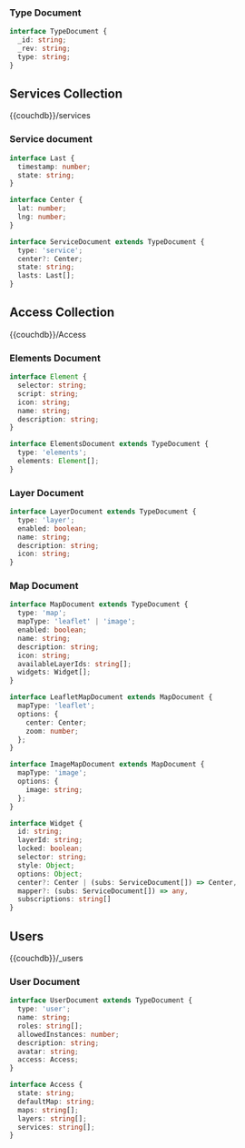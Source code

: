 ### Type Document

```ts
interface TypeDocument {
  _id: string;
  _rev: string;
  type: string;
}
```

## Services Collection

{{couchdb}}/services

### Service document

```ts
interface Last {
  timestamp: number;
  state: string;
}

interface Center {
  lat: number;
  lng: number;
}

interface ServiceDocument extends TypeDocument {
  type: 'service';
  center?: Center;
  state: string;
  lasts: Last[];
}
```

## Access Collection

{{couchdb}}/Access

### Elements Document

```ts
interface Element {
  selector: string;
  script: string;
  icon: string;
  name: string;
  description: string;
}
```

```ts
interface ElementsDocument extends TypeDocument {
  type: 'elements';
  elements: Element[];
}
```

### Layer Document

```ts
interface LayerDocument extends TypeDocument {
  type: 'layer';
  enabled: boolean;
  name: string;
  description: string;
  icon: string;
}
```

### Map Document

```ts
interface MapDocument extends TypeDocument {
  type: 'map';
  mapType: 'leaflet' | 'image';
  enabled: boolean;
  name: string;
  description: string;
  icon: string;
  availableLayerIds: string[];
  widgets: Widget[];
}
```

```ts
interface LeafletMapDocument extends MapDocument {
  mapType: 'leaflet';
  options: {
    center: Center;
    zoom: number;
  };
}
```

```ts
interface ImageMapDocument extends MapDocument {
  mapType: 'image';
  options: {
    image: string;
  };
}
```

```ts
interface Widget {
  id: string;
  layerId: string;
  locked: boolean;
  selector: string;
  style: Object;
  options: Object;
  center?: Center | (subs: ServiceDocument[]) => Center,
  mapper?: (subs: ServiceDocument[]) => any,
  subscriptions: string[]
}
```

## Users

{{couchdb}}/\_users

### User Document

```ts
interface UserDocument extends TypeDocument {
  type: 'user';
  name: string;
  roles: string[];
  allowedInstances: number;
  description: string;
  avatar: string;
  access: Access;
}
```

```ts
interface Access {
  state: string;
  defaultMap: string;
  maps: string[];
  layers: string[];
  services: string[];
}
```
